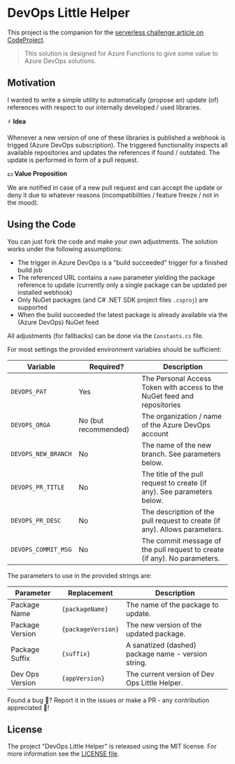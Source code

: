 # DevOps Little Helper

This project is the companion for the [serverless challenge article on CodeProject](https://www.codeproject.com/Articles/3941198/Serverless-DevOps-Little-Helper#azure-devops-subscription-setup).

> This solution is designed for Azure Functions to give some value to Azure DevOps solutions.

## Motivation

I wanted to write a simple utility to automatically (propose an) update (of) references with respect to our internally developed / used libraries.

:zap: **Idea**

Whenever a new version of one of these libraries is published a webhook is trigged (Azure DevOps subscription). The triggered functionality inspects all available repositories and updates the references if found / outdated. The update is performed in form of a pull request.

:dollar: **Value Proposition**

We are notified in case of a new pull request and can accept the update or deny it due to whatever reasons (incompatibilities / feature freeze / not in the mood).

## Using the Code

You can just fork the code and make your own adjustments. The solution works under the following assumptions:

- The trigger in Azure DevOps is a "build succeeded" trigger for a finished build job
- The referenced URL contains a `name` parameter yielding the package reference to update (currently only a single package can be updated per installed webhook)
- Only NuGet packages (and C# .NET SDK project files `.csproj`) are supported
- When the build succeeded the latest package is already available via the (Azure DevOps) NuGet feed

All adjustments (for fallbacks) can be done via the `Constants.cs` file.

For most settings the provided environment variables should be sufficient:

| Variable            | Required?            | Description                                                                |
|---------------------|----------------------|----------------------------------------------------------------------------|
| `DEVOPS_PAT`        | Yes                  | The Personal Access Token with access to the NuGet feed and repositories   |
| `DEVOPS_ORGA`       | No (but recommended) | The organization / name of the Azure DevOps account                        |
| `DEVOPS_NEW_BRANCH` | No                   | The name of the new branch. See parameters below.                          |
| `DEVOPS_PR_TITLE`   | No                   | The title of the pull request to create (if any). See parameters below.    |
| `DEVOPS_PR_DESC`    | No                   | The description of the pull request to create (if any). Allows parameters. |
| `DEVOPS_COMMIT_MSG` | No                   | The commit message of the pull request to create (if any). No parameters.  |

The parameters to use in the provided strings are:

| Parameter       | Replacement        | Description                                         |
|-----------------|--------------------|-----------------------------------------------------|
| Package Name    | `{packageName}`    | The name of the package to update.                  |
| Package Version | `{packageVersion}` | The new version of the updated package.             |
| Package Suffix  | `{suffix}`         | A sanatized (dashed) package name - version string. |
| Dev Ops Version | `{appVersion}`     | The current version of Dev Ops Little Helper.       |

Found a bug :eyes:? Report it in the issues or make a PR - any contribution appreciated :beers:!

## License

The project "DevOps Little Helper" is released using the MIT license. For more information see the [LICENSE file](LICENSE).
